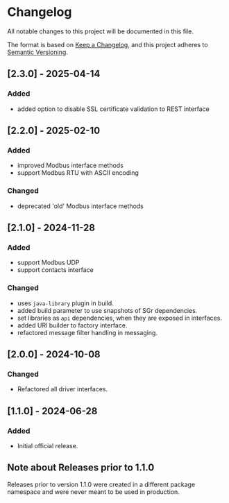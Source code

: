 # Changelog

All notable changes to this project will be documented in this file.

The format is based on [Keep a Changelog](https://keepachangelog.com/en/1.1.0/),
and this project adheres to [Semantic Versioning](https://semver.org/spec/v2.0.0.html).

## [2.3.0] - 2025-04-14

### Added

- added option to disable SSL certificate validation to REST interface


## [2.2.0] - 2025-02-10

### Added

- improved Modbus interface methods
- support Modbus RTU with ASCII encoding

### Changed

- deprecated 'old' Modbus interface methods


## [2.1.0] - 2024-11-28

### Added

- support Modbus UDP
- support contacts interface

### Changed

- uses `java-library` plugin in build.
- added build parameter to use snapshots of SGr dependencies.
- set libraries as `api` dependencies, when they are exposed in interfaces.
- added URI builder to factory interface.
- refactored message filter handling in messaging.


## [2.0.0] - 2024-10-08

### Changed

- Refactored all driver interfaces.


## [1.1.0] - 2024-06-28

### Added

- Initial official release.


## Note about Releases prior to 1.1.0

Releases prior to version 1.1.0 were created in a different package namespace
and were never meant to be used in production.
